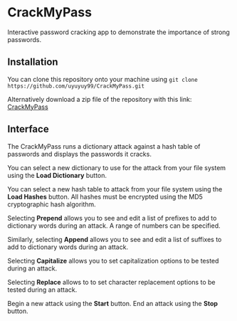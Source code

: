 # CrackMyPass
Interactive password cracking app to demonstrate the importance of strong passwords.

## Installation
You can clone this repository onto your machine using
`git clone https://github.com/uyuyuy99/CrackMyPass.git`

Alternatively download a zip file of the repository with this link:
[CrackMyPass](https://github.com/uyuyuy99/CrackMyPass/archive/refs/heads/main.zip)

## Interface
The CrackMyPass runs a dictionary attack against a hash table of passwords and displays the passwords it cracks.

You can select a new dictionary to use for the attack from your file system using the **Load Dictionary** button.

You can select a new hash table to attack from your file system using the **Load Hashes** button. All hashes must be encrypted using the MD5 cryptographic hash algorithm.

Selecting **Prepend** allows you to see and edit a list of prefixes to add to dictionary words during an attack. A range of numbers can be specified.

Similarly, selecting **Append** allows you to see and edit a list of suffixes to add to dictionary words during an attack.

Selecting **Capitalize** allows you to set capitalization options to be tested during an attack.

Selecting **Replace** allows to to set character replacement options to be tested during an attack.

Begin a new attack using the **Start** button. End an attack using the **Stop** button.
